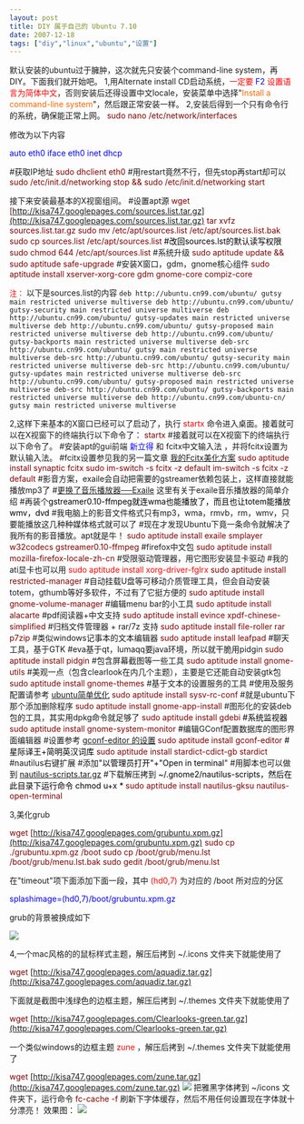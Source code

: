 ```yaml
---
layout: post
title: DIY 属于自己的 Ubuntu 7.10
date: 2007-12-18
tags: ["diy","linux","ubuntu","设置"]
---
```


默认安装的ubuntu过于臃肿，这次就先只安装个command-line system，再DIY。下面我们就开始吧。
1,用Alternate install CD启动系统，<span style="color: #ff0000;">一定要 <span style="color: #0000ff;">F2</span> 设置语言为简体中文</span>，否则安装后还得设置中文locale，安装菜单中选择"<span style="color: #ff6600;">Install a command-line system</span>"，然后跟正常安装一样。
2,安装后得到一个只有命令行的系统，确保能正常上网。
<span style="color: #800000;">sudo nano /etc/network/interfaces</span>

<!--more-->

修改为以下内容

<span style="color: #0000ff;">auto eth0
iface eth0 inet dhcp</span>

#获取IP地址
<span style="color: #800000;">sudo dhclient eth0</span>
#用restart竟然不行，但先stop再start却可以
<span style="color: #800000;">sudo /etc/init.d/networking stop && sudo /etc/init.d/networking start</span>

接下来安装最基本的X视窗组间。
#设置apt源
<span style="color: #800000;">wget [http://kisa747.googlepages.com/sources.list.tar.gz](http://kisa747.googlepages.com/sources.list.tar.gz)
tar xvfz sources.list.tar.gz
sudo mv /etc/apt/sources.list /etc/apt/sources.list.bak
sudo cp sources.list /etc/apt/sources.list
<span style="color: #000000;">#改回sources.lst的默认读写权限</span>
sudo chmod 644 </span><span style="color: #800000;">/etc/apt/sources.list </span>
#系统升级
<span style="color: #800000;">sudo </span><span style="color: #800000;">aptitude</span><span style="color: #800000;"> update && sudo </span><span style="color: #800000;">aptitude</span><span style="color: #800000;"> safe-upgrade</span>
#安装X窗口，gdm，gnome核心组件
<span style="color: #800000;">sudo </span><span style="color: #800000;">aptitude</span><span style="color: #800000;"> install xserver-xorg-core gdm gnome-core compiz-core</span>

<span style="color: #ff0000; font-size: small;">注：</span>
以下是sources.list的内容
`deb http://ubuntu.cn99.com/ubuntu/ gutsy main restricted universe multiverse
deb http://ubuntu.cn99.com/ubuntu/ gutsy-security main restricted universe multiverse
deb http://ubuntu.cn99.com/ubuntu/ gutsy-updates main restricted universe multiverse
deb http://ubuntu.cn99.com/ubuntu/ gutsy-proposed main restricted universe multiverse
deb http://ubuntu.cn99.com/ubuntu/ gutsy-backports main restricted universe multiverse
deb-src http://ubuntu.cn99.com/ubuntu/ gutsy main restricted universe multiverse
deb-src http://ubuntu.cn99.com/ubuntu/ gutsy-security main restricted universe multiverse
deb-src http://ubuntu.cn99.com/ubuntu/ gutsy-updates main restricted universe multiverse
deb-src http://ubuntu.cn99.com/ubuntu/ gutsy-proposed main restricted universe multiverse
deb-src http://ubuntu.cn99.com/ubuntu/ gutsy-backports main restricted universe multiverse
deb http://ubuntu.cn99.com/ubuntu-cn/ gutsy main restricted universe multiverse`

2,这样下来基本的X窗口已经可以了启动了，执行 <span style="color: #ff0000;">startx</span> 命令进入桌面。接着就可以在X视窗下的终端执行以下命令了：
<span style="color: #800000;">startx</span>
#接着就可以在X视窗下的终端执行以下命令了。
#安装apt的gui前端 <span style="color: #0000ff;">新立得</span> 和 fcitx中文输入法 ，并将fcitx设置为默认输入法。
#fcitx设置参见我的另一篇文章 [我的Fcitx美化方案](http://www.kisa747.com/fcitx-beautification-programs.html)
<span style="color: #800000;">sudo </span><span style="color: #800000;">aptitude</span><span style="color: #800000;"> install synaptic fcitx
</span><span style="color: #800000;">sudo</span> <span style="color: #800000;">im-switch -s fcitx -z default</span>
<span style="color: #800000;"> im-switch -s fcitx -z default</span>
#影音方案，exaile会自动把需要的gstreamer依赖包装上，这样直接就能播放mp3了
#[更换了音乐播放器──Exaile](http://www.kisa747.com/change-to-exaile.html) 这里有关于exaile音乐播放器的简单介绍
#再装个<span style="color: #000000;">gstreamer0.10-ffmpeg就连wma也能播放了，而且也让totem能播放wmv，dvd</span>
#我电脑上的影音文件格式只有mp3，wma，rmvb，rm，wmv，只要能播放这几种种媒体格式就可以了
#现在才发现Ubuntu下竟一条命令就解决了我所有的影音播放。apt就是牛！
<span style="color: #800000;">sudo aptitude install exaile smplayer w32codecs</span> <span style="color: #800000;">gstreamer0.10-ffmpeg</span>
#firefox中文包
<span style="color: #800000;">sudo aptitude install mozilla-firefox-locale-zh-cn </span>
#受限驱动管理器，用它图形安装显卡驱动
#我的ati显卡也可以用 <span style="color: #ff0000;">sudo aptitude install xorg-driver-fglrx</span>
<span style="color: #800000;">sudo aptitude install restricted-manager</span>
#自动挂载U盘等可移动介质管理工具，但会自动安装totem，gthumb等好多软件，不过有了它挺方便的
<span style="color: #800000;">sudo aptitude install gnome-volume-manager</span>
#编辑menu bar的小工具
<span style="color: #800000;">sudo aptitude install alacarte</span>
#pdf阅读器+中文支持
<span style="color: #800000;">sudo aptitude install evince xpdf-chinese-simplified </span>
#归档文件管理器 + rar/7z 支持
<span style="color: #800000;">sudo aptitude install file-roller rar p7zip</span>
#类似windows记事本的文本编辑器
<span style="color: #800000;">sudo aptitude install leafpad</span>
#聊天工具，基于GTK
#eva基于qt，lumaqq要java环境，所以就干脆用pidgin
<span style="color: #800000;">sudo aptitude install pidgin</span>
#包含屏幕截图等一些工具
<span style="color: #800000;">sudo aptitude install gnome-utils</span>
#美观一点（包含clearlook在内几个主题），主要是它还能自动安装gtk包
<span style="color: #800000;">sudo aptitude install gnome-themes</span>
#基于文本的设置服务的工具
#使用及服务配置请参考 [ubuntu简单优化](http://www.kisa747.com/ubuntu-simple-optimization.html)
<span style="color: #800000;">sudo aptitude install sysv-rc-conf</span>
#就是ubuntu下那个添加删除程序
<span style="color: #800000;">sudo aptitude install gnome-app-install</span>
#图形化的安装deb包的工具，其实用dpkg命令就足够了
<span style="color: #800000;">sudo aptitude install gdebi
<span style="color: #000000;">#系统监视器</span>
</span><span style="color: #800000;">sudo aptitude install gnome-system-monitor</span>
<span style="color: #000000;">#</span>编辑GConf配置数据库的图形界面编辑器
#设置参考       [gconf-editor 的设置](http://www.kisa747.com/gconf-editor-config.html)
<span style="color: #800000;">sudo aptitude install gconf-editor
<span style="color: #000000;">#星际译王+简明英汉词库</span>
</span><span style="color: #800000;">sudo aptitude install stardict-cdict-gb stardict</span>
#nautilus右键扩展
#添加<span style="color: #0000ff;"><span style="color: #000000;">"以管理员打开"+</span></span><span style="color: #0000ff;"><span style="color: #000000;">"Open in terminal</span></span>"
#用脚本也可以做到 [nautilus-scripts.tar.gz](http://kisa747.googlepages.com/nautilus-scripts.tar.gz)
#下载解压拷到 <span style="color: #0000ff;"><span style="color: #000000;">~/.gnome2/nautilus-scripts，然后在此目录下运行命令 chmod u+x *</span></span>
<span style="color: #800000;">sudo aptitude install nautilus-gksu nautilus-open-terminal</span>

3,美化grub

<span style="color: #800000;">wget [http://kisa747.googlepages.com/grubuntu.xpm.gz](http://kisa747.googlepages.com/grubuntu.xpm.gz)
sudo cp ./grubuntu.xpm.gz /boot
sudo cp /boot/grub/menu.lst /boot/grub/menu.lst.bak
sudo gedit /boot/grub/menu.lst</span>

在"timeout"项下面添加下面一段，其中 <span style="color: #ff0000;">(hd0,7)</span> 为对应的 /boot 所对应的分区

<span style="color: #0000ff;">splashimage=(hd0,7)/boot/grubuntu.xpm.gz</span>

grub的背景被换成如下

![](4059762122_f18711e6f6_o.jpg)

4,一个mac风格的的鼠标样式主题，解压后拷到 ~/.icons 文件夹下就能使用了

<span style="color: #800000;">wget</span> [http://kisa747.googlepages.com/aquadiz.tar.gz](http://kisa747.googlepages.com/aquadiz.tar.gz)

下面就是截图中浅绿色的边框主题，解压后拷到 ~/.themes 文件夹下就能使用了

<span style="color: #800000;">wget</span> [http://kisa747.googlepages.com/Clearlooks-green.tar.gz](http://kisa747.googlepages.com/Clearlooks-green.tar.gz)

一个类似windows的边框主题 <span style="color: #ff0000;">zune </span>，解压后拷到 ~/.themes 文件夹下就能使用了

<span style="color: #800000;">wget </span>[http://kisa747.googlepages.com/zune.tar.gz](http://kisa747.googlepages.com/zune.tar.gz)
![](4059005105_a665631988_o.gif)
把雅黑字体拷到 ~/icons 文件夹下，运行命令 <span style="color: #800000;">fc-cache -f </span>刷新下字体缓存，然后不用任何设置现在字体就十分漂亮！
效果图：
![](4058997731_8d155a8e96_o.jpg)